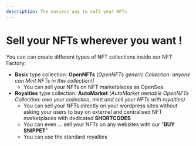 ```yaml
---
description: The easiest way to sell your NFTs
---
```


# Sell your NFTs wherever you want !

You can can create different types of NFT collections inside our NFT Factory:

* **Basic** type collection: **OpenNFTs** (_OpenNFTs generic Collection: anyone can Mint NFTs in this collection!)_
  * You can sell your NFTs on NFT marketplaces as OpenSea
* **Royalties** type collection: **AutoMarket** (_AutoMarket ownable OpenNFTs Collection: own your collection, mint and sell your NFTs with royalties)_
  * You can sell your NFTs directly on your wordpress sites without asking your users to buy on external and centralised NFT marketplaces with dedicated **SHORTCODES**
  * You can even ... sell your NFTs on any websites with our "**BUY SNIPPET**"
  * You can use the standard royalties
